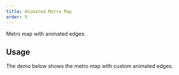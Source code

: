 ```yaml
---
title: Animated Metro Map
order: 5
---
```


Metro map with animated edges.

## Usage

The demo below shows the metro map with custom animated edges.
